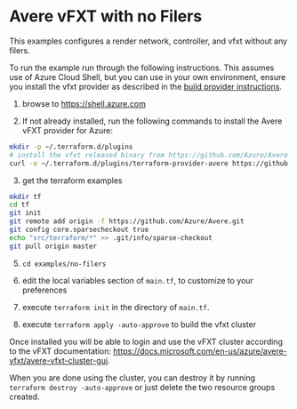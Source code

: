 # Avere vFXT with no Filers

This examples configures a render network, controller, and vfxt without any filers.

To run the example run through the following instructions.  This assumes use of Azure Cloud Shell, but you can use in your own environment, ensure you install the vfxt provider as described in the [build provider instructions](../../../providers/providers/terraform-provider-avere#build-the-terraform-provider-binary).

1. browse to https://shell.azure.com

2. If not already installed, run the following commands to install the Avere vFXT provider for Azure:
```bash
mkdir -p ~/.terraform.d/plugins
# install the vfxt released binary from https://github.com/Azure/Avere
curl -o ~/.terraform.d/plugins/terraform-provider-avere https://github.com/Azure/Avere/releases/download/tfprovider_v0.1.0/terraform-provider-avere
```

3. get the terraform examples
```bash
mkdir tf
cd tf
git init
git remote add origin -f https://github.com/Azure/Avere.git
git config core.sparsecheckout true
echo "src/terraform/*" >> .git/info/sparse-checkout
git pull origin master
```

5. `cd examples/no-filers`

6. edit the local variables section of `main.tf`, to customize to your preferences

7. execute `terraform init` in the directory of `main.tf`.

8. execute `terraform apply -auto-approve` to build the vfxt cluster

Once installed you will be able to login and use the vFXT cluster according to the vFXT documentation: https://docs.microsoft.com/en-us/azure/avere-vfxt/avere-vfxt-cluster-gui.

When you are done using the cluster, you can destroy it by running `terraform destroy -auto-approve` or just delete the two resource groups created.